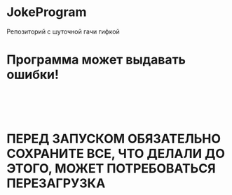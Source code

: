 # JokeProgram
Репозиторий с шуточной гачи гифкой
<h1>Программа может выдавать ошибки!<h1><br>
<h1>ПЕРЕД ЗАПУСКОМ ОБЯЗАТЕЛЬНО СОХРАНИТЕ ВСЕ, ЧТО ДЕЛАЛИ ДО ЭТОГО, МОЖЕТ ПОТРЕБОВАТЬСЯ ПЕРЕЗАГРУЗКА<h1><br>
